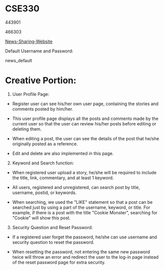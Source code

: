 # CSE330
443901

466303

[News-Sharing-Website](http://ec2-3-16-22-100.us-east-2.compute.amazonaws.com/~alexteng/module3/module3-443901-466303/mainpage.php)

Default Username and Password: 

news_default

# Creative Portion:

1.  User Profile Page: 

  - Register user can see his/her own user page, containing the stories and comments posted by him/her. 
  
  - This user profile page displays all the posts and comments made by the current user so that the user can review his/her posts before editing or deleting them.
  
  - When editing a post, the user can see the details of the post that he/she originally posted as a reference.

  - Edit and delete are also implemented in this page.

2.  Keyword and Search function:

  - When registered user upload a story, he/she will be required to include the title, link, commentary, and at least 1 keyword.

  - All users, registered and unregistered, can search post by title, username, postid, or keywords.
  
  - When searching, we used the "LIKE" statement so that a post can be searched just by using a part of the username, keyword, or title. For example, if there is a post with the title "Cookie Monster", searching for "Cookie" will show this post.

3.  Security Question and Reset Password:

  - If a registered user forget the password, he/she can use username and security question to reset the password.
  
  - When resetting the password, not entering the same new password twice will throw an error and redirect the user to the log-in page instead of the reset password page for extra security.
